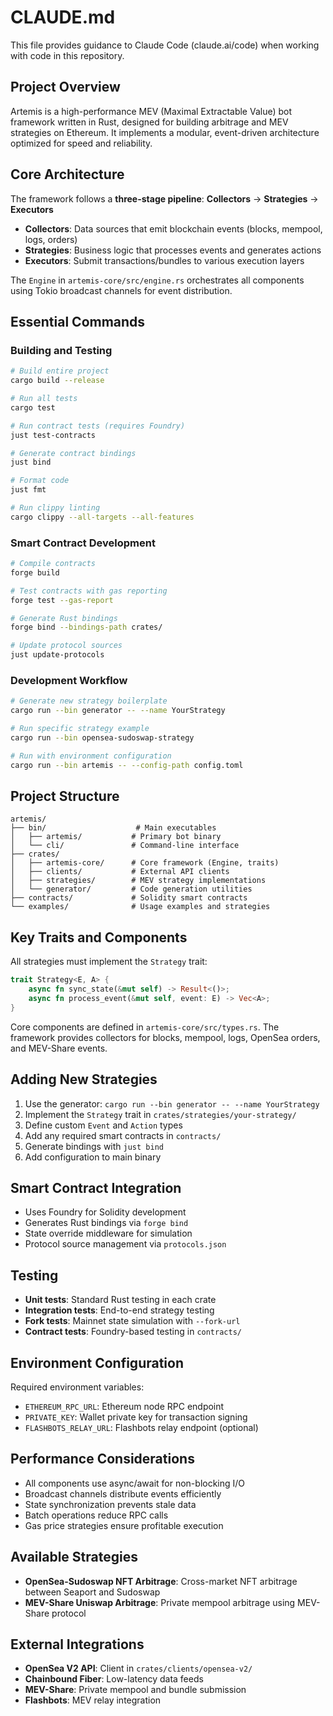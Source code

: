 # CLAUDE.md

This file provides guidance to Claude Code (claude.ai/code) when working with code in this repository.

## Project Overview

Artemis is a high-performance MEV (Maximal Extractable Value) bot framework written in Rust, designed for building arbitrage and MEV strategies on Ethereum. It implements a modular, event-driven architecture optimized for speed and reliability.

## Core Architecture

The framework follows a **three-stage pipeline**: **Collectors** → **Strategies** → **Executors**

- **Collectors**: Data sources that emit blockchain events (blocks, mempool, logs, orders)
- **Strategies**: Business logic that processes events and generates actions
- **Executors**: Submit transactions/bundles to various execution layers

The `Engine` in `artemis-core/src/engine.rs` orchestrates all components using Tokio broadcast channels for event distribution.

## Essential Commands

### Building and Testing
```bash
# Build entire project
cargo build --release

# Run all tests
cargo test

# Run contract tests (requires Foundry)
just test-contracts

# Generate contract bindings
just bind

# Format code
just fmt

# Run clippy linting
cargo clippy --all-targets --all-features
```

### Smart Contract Development
```bash
# Compile contracts
forge build

# Test contracts with gas reporting
forge test --gas-report

# Generate Rust bindings
forge bind --bindings-path crates/

# Update protocol sources
just update-protocols
```

### Development Workflow
```bash
# Generate new strategy boilerplate
cargo run --bin generator -- --name YourStrategy

# Run specific strategy example
cargo run --bin opensea-sudoswap-strategy

# Run with environment configuration
cargo run --bin artemis -- --config-path config.toml
```

## Project Structure

```
artemis/
├── bin/                    # Main executables
│   ├── artemis/           # Primary bot binary
│   └── cli/               # Command-line interface
├── crates/
│   ├── artemis-core/      # Core framework (Engine, traits)
│   ├── clients/           # External API clients
│   ├── strategies/        # MEV strategy implementations
│   └── generator/         # Code generation utilities
├── contracts/             # Solidity smart contracts
└── examples/              # Usage examples and strategies
```

## Key Traits and Components

All strategies must implement the `Strategy` trait:
```rust
trait Strategy<E, A> {
    async fn sync_state(&mut self) -> Result<()>;
    async fn process_event(&mut self, event: E) -> Vec<A>;
}
```

Core components are defined in `artemis-core/src/types.rs`. The framework provides collectors for blocks, mempool, logs, OpenSea orders, and MEV-Share events.

## Adding New Strategies

1. Use the generator: `cargo run --bin generator -- --name YourStrategy`  
2. Implement the `Strategy` trait in `crates/strategies/your-strategy/`
3. Define custom `Event` and `Action` types
4. Add any required smart contracts in `contracts/`
5. Generate bindings with `just bind`
6. Add configuration to main binary

## Smart Contract Integration

- Uses Foundry for Solidity development
- Generates Rust bindings via `forge bind`
- State override middleware for simulation
- Protocol source management via `protocols.json`

## Testing

- **Unit tests**: Standard Rust testing in each crate
- **Integration tests**: End-to-end strategy testing
- **Fork tests**: Mainnet state simulation with `--fork-url`
- **Contract tests**: Foundry-based testing in `contracts/`

## Environment Configuration

Required environment variables:
- `ETHEREUM_RPC_URL`: Ethereum node RPC endpoint
- `PRIVATE_KEY`: Wallet private key for transaction signing
- `FLASHBOTS_RELAY_URL`: Flashbots relay endpoint (optional)

## Performance Considerations

- All components use async/await for non-blocking I/O
- Broadcast channels distribute events efficiently
- State synchronization prevents stale data
- Batch operations reduce RPC calls
- Gas price strategies ensure profitable execution

## Available Strategies

- **OpenSea-Sudoswap NFT Arbitrage**: Cross-market NFT arbitrage between Seaport and Sudoswap
- **MEV-Share Uniswap Arbitrage**: Private mempool arbitrage using MEV-Share protocol

## External Integrations

- **OpenSea V2 API**: Client in `crates/clients/opensea-v2/`
- **Chainbound Fiber**: Low-latency data feeds
- **MEV-Share**: Private mempool and bundle submission
- **Flashbots**: MEV relay integration
